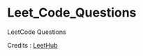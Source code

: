 # Leet_Code_Questions
LeetCode Questions





Credits : [LeetHub](https://github.com/QasimWani/LeetHub)
